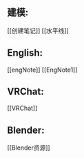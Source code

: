 ## 建模:
[[创建笔记]]
[[水平线]]

## English:
[[engNote]]
[[EngNote1]]

## VRChat:
[[VRChat]]



## Blender:
[[Blender资源]]